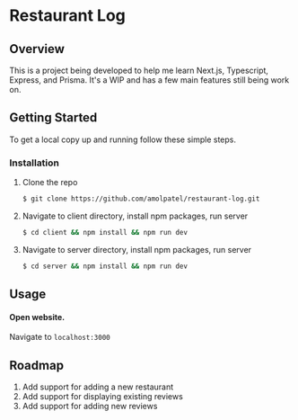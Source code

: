 # Restaurant Log


<!-- ABOUT THE PROJECT -->
## Overview
This is a project being developed to help me learn Next.js, Typescript, Express, and Prisma. It's a WIP and has a few main features still being work on.


<!-- GETTING STARTED -->
## Getting Started

To get a local copy up and running follow these simple steps.

### Installation

1. Clone the repo
   ```sh
   $ git clone https://github.com/amolpatel/restaurant-log.git
   ```
2. Navigate to client directory, install npm packages, run server
   ```sh
   $ cd client && npm install && npm run dev
   ```
3. Navigate to server directory, install npm packages, run server
   ```sh
   $ cd server && npm install && npm run dev
   ```   
<!-- USAGE EXAMPLES -->
## Usage

#### Open website.
Navigate to `localhost:3000`


## Roadmap
1) Add support for adding a new restaurant
2) Add support for displaying existing reviews
3) Add support for adding new reviews


